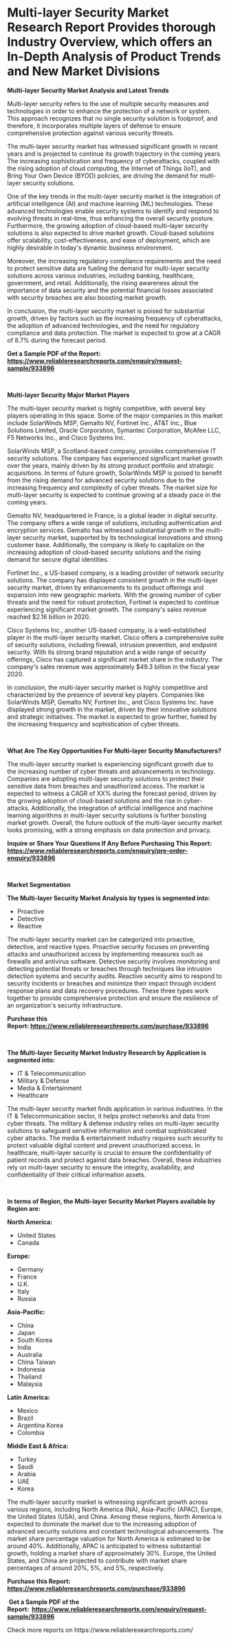 <p><h1>Multi-layer Security Market Research Report Provides thorough Industry Overview, which offers an In-Depth Analysis of Product Trends and New Market Divisions</h1></p><p><strong>Multi-layer Security Market Analysis and Latest Trends</strong></p>
<p><p>Multi-layer security refers to the use of multiple security measures and technologies in order to enhance the protection of a network or system. This approach recognizes that no single security solution is foolproof, and therefore, it incorporates multiple layers of defense to ensure comprehensive protection against various security threats.</p><p>The multi-layer security market has witnessed significant growth in recent years and is projected to continue its growth trajectory in the coming years. The increasing sophistication and frequency of cyberattacks, coupled with the rising adoption of cloud computing, the Internet of Things (IoT), and Bring Your Own Device (BYOD) policies, are driving the demand for multi-layer security solutions.</p><p>One of the key trends in the multi-layer security market is the integration of artificial intelligence (AI) and machine learning (ML) technologies. These advanced technologies enable security systems to identify and respond to evolving threats in real-time, thus enhancing the overall security posture. Furthermore, the growing adoption of cloud-based multi-layer security solutions is also expected to drive market growth. Cloud-based solutions offer scalability, cost-effectiveness, and ease of deployment, which are highly desirable in today's dynamic business environment.</p><p>Moreover, the increasing regulatory compliance requirements and the need to protect sensitive data are fueling the demand for multi-layer security solutions across various industries, including banking, healthcare, government, and retail. Additionally, the rising awareness about the importance of data security and the potential financial losses associated with security breaches are also boosting market growth.</p><p>In conclusion, the multi-layer security market is poised for substantial growth, driven by factors such as the increasing frequency of cyberattacks, the adoption of advanced technologies, and the need for regulatory compliance and data protection. The market is expected to grow at a CAGR of 8.7% during the forecast period.</p></p>
<p><strong>Get a Sample PDF of the Report:&nbsp; <a href="https://www.reliableresearchreports.com/enquiry/request-sample/933896">https://www.reliableresearchreports.com/enquiry/request-sample/933896</a></strong></p>
<p>&nbsp;</p>
<p><strong>Multi-layer Security Major Market Players</strong></p>
<p><p>The multi-layer security market is highly competitive, with several key players operating in this space. Some of the major companies in this market include SolarWinds MSP, Gemalto NV, Fortinet Inc., AT&T Inc., Blue Solutions Limited, Oracle Corporation, Symantec Corporation, McAfee LLC, F5 Networks Inc., and Cisco Systems Inc.</p><p>SolarWinds MSP, a Scotland-based company, provides comprehensive IT security solutions. The company has experienced significant market growth over the years, mainly driven by its strong product portfolio and strategic acquisitions. In terms of future growth, SolarWinds MSP is poised to benefit from the rising demand for advanced security solutions due to the increasing frequency and complexity of cyber threats. The market size for multi-layer security is expected to continue growing at a steady pace in the coming years.</p><p>Gemalto NV, headquartered in France, is a global leader in digital security. The company offers a wide range of solutions, including authentication and encryption services. Gemalto has witnessed substantial growth in the multi-layer security market, supported by its technological innovations and strong customer base. Additionally, the company is likely to capitalize on the increasing adoption of cloud-based security solutions and the rising demand for secure digital identities.</p><p>Fortinet Inc., a US-based company, is a leading provider of network security solutions. The company has displayed consistent growth in the multi-layer security market, driven by enhancements to its product offerings and expansion into new geographic markets. With the growing number of cyber threats and the need for robust protection, Fortinet is expected to continue experiencing significant market growth. The company's sales revenue reached $2.16 billion in 2020.</p><p>Cisco Systems Inc., another US-based company, is a well-established player in the multi-layer security market. Cisco offers a comprehensive suite of security solutions, including firewall, intrusion prevention, and endpoint security. With its strong brand reputation and a wide range of security offerings, Cisco has captured a significant market share in the industry. The company's sales revenue was approximately $49.3 billion in the fiscal year 2020.</p><p>In conclusion, the multi-layer security market is highly competitive and characterized by the presence of several key players. Companies like SolarWinds MSP, Gemalto NV, Fortinet Inc., and Cisco Systems Inc. have displayed strong growth in the market, driven by their innovative solutions and strategic initiatives. The market is expected to grow further, fueled by the increasing frequency and sophistication of cyber threats.</p></p>
<p>&nbsp;</p>
<p><strong>What Are The Key Opportunities For Multi-layer Security Manufacturers?</strong></p>
<p><p>The multi-layer security market is experiencing significant growth due to the increasing number of cyber threats and advancements in technology. Companies are adopting multi-layer security solutions to protect their sensitive data from breaches and unauthorized access. The market is expected to witness a CAGR of XX% during the forecast period, driven by the growing adoption of cloud-based solutions and the rise in cyber-attacks. Additionally, the integration of artificial intelligence and machine learning algorithms in multi-layer security solutions is further boosting market growth. Overall, the future outlook of the multi-layer security market looks promising, with a strong emphasis on data protection and privacy.</p></p>
<p><strong>Inquire or Share Your Questions If Any Before Purchasing This Report: <a href="https://www.reliableresearchreports.com/enquiry/pre-order-enquiry/933896">https://www.reliableresearchreports.com/enquiry/pre-order-enquiry/933896</a></strong></p>
<p>&nbsp;</p>
<p><strong>Market Segmentation</strong></p>
<p><strong>The Multi-layer Security Market Analysis by types is segmented into:</strong></p>
<p><ul><li>Proactive</li><li>Detective</li><li>Reactive</li></ul></p>
<p><p>The multi-layer security market can be categorized into proactive, detective, and reactive types. Proactive security focuses on preventing attacks and unauthorized access by implementing measures such as firewalls and antivirus software. Detective security involves monitoring and detecting potential threats or breaches through techniques like intrusion detection systems and security audits. Reactive security aims to respond to security incidents or breaches and minimize their impact through incident response plans and data recovery procedures. These three types work together to provide comprehensive protection and ensure the resilience of an organization's security infrastructure.</p></p>
<p><strong>Purchase this Report:&nbsp;<a href="https://www.reliableresearchreports.com/purchase/933896">https://www.reliableresearchreports.com/purchase/933896</a></strong></p>
<p>&nbsp;</p>
<p><strong>The Multi-layer Security Market Industry Research by Application is segmented into:</strong></p>
<p><ul><li>IT & Telecommunication</li><li>Military & Defense</li><li>Media & Entertainment</li><li>Healthcare</li></ul></p>
<p><p>The multi-layer security market finds application in various industries. In the IT & Telecommunication sector, it helps protect networks and data from cyber threats. The military & defense industry relies on multi-layer security solutions to safeguard sensitive information and combat sophisticated cyber attacks. The media & entertainment industry requires such security to protect valuable digital content and prevent unauthorized access. In healthcare, multi-layer security is crucial to ensure the confidentiality of patient records and protect against data breaches. Overall, these industries rely on multi-layer security to ensure the integrity, availability, and confidentiality of their critical information assets.</p></p>
<p>&nbsp;</p>
<p><strong>In terms of Region, the Multi-layer Security Market Players available by Region are:</strong></p>
<p>
    <p> <strong> North America: </strong>
        <ul>
            <li>United States</li>
            <li>Canada</li>
        </ul>
        </p> 
    <p> <strong> Europe: </strong>
        <ul>
            <li>Germany</li>
            <li>France</li>
            <li>U.K.</li>
            <li>Italy</li>
            <li>Russia</li>
        </ul>
        </p> 
    <p> <strong> Asia-Pacific: </strong>
        <ul>
            <li>China</li>
            <li>Japan</li>
            <li>South Korea</li>
            <li>India</li>
            <li>Australia</li>
            <li>China Taiwan</li>
            <li>Indonesia</li>
            <li>Thailand</li>
            <li>Malaysia</li>
        </ul>
        </p> 
    <p> <strong> Latin America: </strong>
        <ul>
            <li>Mexico</li>
            <li>Brazil</li>
            <li>Argentina Korea</li>
            <li>Colombia</li>
        </ul>
        </p> 
    <p> <strong> Middle East & Africa: </strong>
        <ul>
            <li>Turkey</li>
            <li>Saudi</li>
            <li>Arabia</li>
            <li>UAE</li>
            <li>Korea</li>
        </ul>
    </p>
    </p>
<p><p>The multi-layer security market is witnessing significant growth across various regions, including North America (NA), Asia-Pacific (APAC), Europe, the United States (USA), and China. Among these regions, North America is expected to dominate the market due to the increasing adoption of advanced security solutions and constant technological advancements. The market share percentage valuation for North America is estimated to be around 40%. Additionally, APAC is anticipated to witness substantial growth, holding a market share of approximately 30%. Europe, the United States, and China are projected to contribute with market share percentages of around 20%, 5%, and 5%, respectively.</p></p>
<p><strong>Purchase this Report: <a href="https://www.reliableresearchreports.com/purchase/933896">https://www.reliableresearchreports.com/purchase/933896</a></strong></p>
<p>&nbsp;<strong>Get a Sample PDF of the Report:&nbsp;&nbsp;<a href="https://www.reliableresearchreports.com/enquiry/request-sample/933896">https://www.reliableresearchreports.com/enquiry/request-sample/933896</a></strong></p>
<p><strong></strong></p>
<p>Check more reports on https://www.reliableresearchreports.com/</p>
